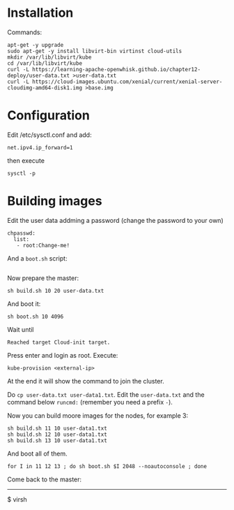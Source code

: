 # Installation

Commands:

```
apt-get -y upgrade
sudo apt-get -y install libvirt-bin virtinst cloud-utils
mkdir /var/lib/libvirt/kube
cd /var/lib/libvirt/kube
curl -L https://learning-apache-openwhisk.github.io/chapter12-deploy/user-data.txt >user-data.txt
curl -L https://cloud-images.ubuntu.com/xenial/current/xenial-server-cloudimg-amd64-disk1.img >base.img
```

# Configuration

Edit /etc/sysctl.conf and add:

```
net.ipv4.ip_forward=1
```

then execute

```
sysctl -p
```

# Building images

Edit the user data addming a password (change  the password to your own)

```
chpasswd:
  list:
   - root:Change-me!
```


And a `boot.sh` script:

```
```

Now prepare the master:

```
sh build.sh 10 20 user-data.txt
```

And boot it:

```
sh boot.sh 10 4096
```


Wait until 

```
Reached target Cloud-init target.
```

Press enter and login as root. Execute:

```
kube-provision <external-ip>
```

At the end it will show the command to join the cluster.

Do `cp user-data.txt user-data1.txt`. Edit the `user-data.txt` and the command below `runcmd:` (remember you need a prefix `-`).

Now you can build moore images for the nodes, for example 3:


```
sh build.sh 11 10 user-data1.txt
sh build.sh 12 10 user-data1.txt
sh build.sh 13 10 user-data1.txt
```

And boot all of them.

```
for I in 11 12 13 ; do sh boot.sh $I 2048 --noautoconsole ; done
```

Come back to the master:

----
$ virsh 

